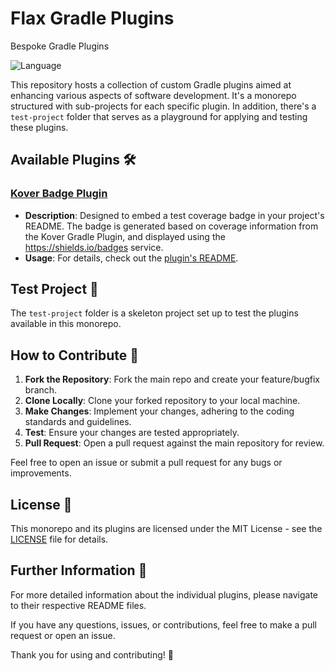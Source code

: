 # Flax Gradle Plugins
Bespoke Gradle Plugins

![Language](https://img.shields.io/github/languages/top/idoflax/flax-gradle-plugins?color=blue&logo=kotlin)

This repository hosts a collection of custom Gradle plugins aimed at enhancing various aspects of software development. It's a monorepo structured with sub-projects for each specific plugin. In addition, there's a `test-project` folder that serves as a playground for applying and testing these plugins.


## Available Plugins 🛠️

### [Kover Badge Plugin](kover-badge-plugin/README.md)

- **Description**: Designed to embed a test coverage badge in your project's README. The badge is generated based on coverage information from the Kover Gradle Plugin, and displayed using the https://shields.io/badges service.
- **Usage**: For details, check out the [plugin's README](plugins/kover-badge-plugin/README.md).

## Test Project 🧪

The `test-project` folder is a skeleton project set up to test the plugins available in this monorepo.

## How to Contribute 🤝

1. **Fork the Repository**: Fork the main repo and create your feature/bugfix branch.
2. **Clone Locally**: Clone your forked repository to your local machine.
3. **Make Changes**: Implement your changes, adhering to the coding standards and guidelines.
4. **Test**: Ensure your changes are tested appropriately.
5. **Pull Request**: Open a pull request against the main repository for review.

Feel free to open an issue or submit a pull request for any bugs or improvements.

## License 📄

This monorepo and its plugins are licensed under the MIT License - see the [LICENSE](LICENSE) file for details.

## Further Information 📖

For more detailed information about the individual plugins, please navigate to their respective README files.

If you have any questions, issues, or contributions, feel free to make a pull request or open an issue.

Thank you for using and contributing! 🎉
